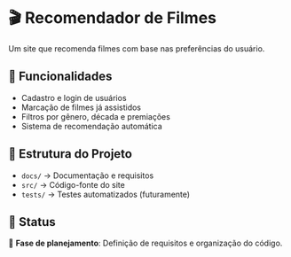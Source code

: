 # 🎬 Recomendador de Filmes  

Um site que recomenda filmes com base nas preferências do usuário. 

## 🔹 Funcionalidades  
- Cadastro e login de usuários  
- Marcação de filmes já assistidos  
- Filtros por gênero, década e premiações  
- Sistema de recomendação automática  

## 📂 Estrutura do Projeto  
- `docs/` → Documentação e requisitos  
- `src/` → Código-fonte do site  
- `tests/` → Testes automatizados (futuramente)  

## 🚀 Status  
🔹 **Fase de planejamento**: Definição de requisitos e organização do código.  
